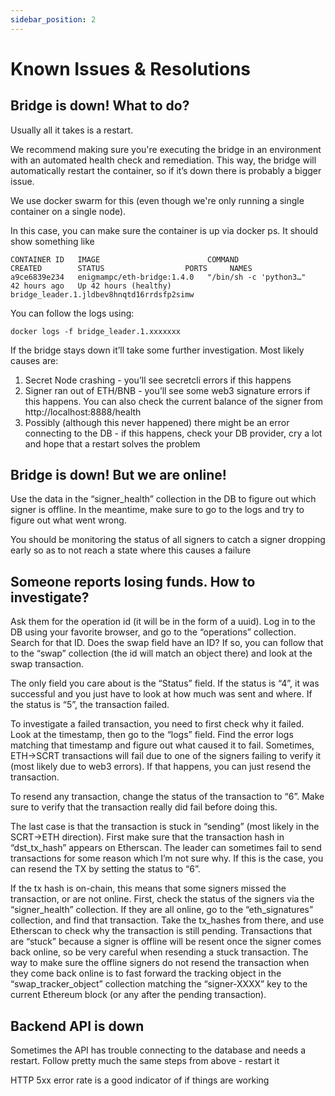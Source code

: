 ```yaml
---
sidebar_position: 2
---
```


# Known Issues & Resolutions

## Bridge is down! What to do?

Usually all it takes is a restart.

We recommend making sure you're executing the bridge in an environment with an automated health check and remediation.
This way, the bridge will automatically restart the container, so if it’s down there is probably a bigger issue.

We use docker swarm for this (even though we're only running a single container on a single node).

In this case, you can make sure the container is up via docker ps. It should show something like 

```
CONTAINER ID   IMAGE                        COMMAND                  CREATED        STATUS                  PORTS     NAMES
a9ce6839e234   enigmampc/eth-bridge:1.4.0   "/bin/sh -c 'python3…"   42 hours ago   Up 42 hours (healthy)             bridge_leader.1.jldbev8hnqtd16rrdsfp2simw
```

You can follow the logs using:

	docker logs -f bridge_leader.1.xxxxxxx 

If the bridge stays down it’ll take some further investigation. Most likely causes are:

1. Secret Node crashing - you’ll see secretcli errors if this happens
2. Signer ran out of ETH/BNB - you’ll see some web3 signature errors if this happens. You can also check the current balance of the signer from http://localhost:8888/health
3. Possibly (although this never happened) there might be an error connecting to the DB - if this happens, check your DB provider, cry a lot and hope that a restart solves the problem

## Bridge is down! But we are online!	

Use the data in the “signer_health” collection in the DB to figure out which signer is offline. In the meantime, make sure to go to the logs and try to figure out what went wrong.

You should be monitoring the status of all signers to catch a signer dropping early so as to not reach a state where this causes a failure

## Someone reports losing funds. How to investigate?

Ask them for the operation id (it will be in the form of a uuid). Log in to the DB using your favorite browser, and go to the “operations” collection. Search for that ID. Does the swap field have an ID? If so, you can follow that to the “swap” collection (the id will match an object there) and look at the swap transaction. 

The only field you care about is the “Status” field. If the status is “4”, it was successful and you just have to look at how much was sent and where. If the status is “5”, the transaction failed. 

To investigate a failed transaction, you need to first check why it failed. Look at the timestamp, then go to the “logs” field. Find the error logs matching that timestamp and figure out what caused it to fail. Sometimes, ETH->SCRT transactions will fail due to one of the signers failing to verify it (most likely due to web3 errors). If that happens, you can just resend the transaction.

To resend any transaction, change the status of the transaction to “6”. Make sure to verify that the transaction really did fail before doing this.

The last case is that the transaction is stuck in “sending” (most likely in the SCRT->ETH direction).
First make sure that the transaction hash in “dst_tx_hash” appears on Etherscan. The leader can sometimes fail to send transactions for some reason which I’m not sure why.
If this is the case, you can resend the TX by setting the status to “6”.

If the tx hash is on-chain, this means that some signers missed the transaction, or are not online. First, check the status of the signers via the “signer_health” collection. If they are all online, go to the “eth_signatures” collection, and find that transaction. Take the tx_hashes from there, and use Etherscan to check why the transaction is still pending. Transactions that are “stuck” because a signer is offline will be resent once the signer comes back online, so be very careful when resending a stuck transaction. The way to make sure the offline signers do not resend the transaction when they come back online is to fast forward the tracking object in the “swap_tracker_object” collection matching the “signer-XXXX” key to the current Ethereum block (or any after the pending transaction).

## Backend API is down

Sometimes the API has trouble connecting to the database and needs a restart. Follow pretty much the same steps from above - restart it

HTTP 5xx error rate is a good indicator of if things are working
